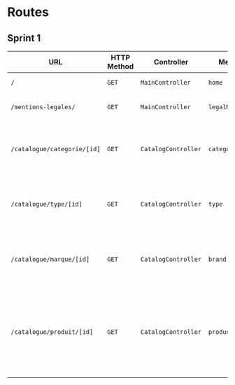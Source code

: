 # Routes

## Sprint 1

| URL | HTTP Method | Controller | Method | Title | Content | Comment |
|--|--|--|--|--|--|--|
| `/` | `GET` | `MainController` | `home` | Dans les shoe | 5 categories | - |
| `/mentions-legales/` | `GET` | `MainController` | `legalMentions` | Mentions légales | Legal mentions content | - |
| `/catalogue/categorie/[id]` | `GET` | `CatalogController` | `category` | Category name | Category name and all products from this category | `id` stands for category id |
| `/catalogue/type/[id]` | `GET` | `CatalogController` | `type` | Type name | Type name and all products from this type | `id` stands for type id |
| `/catalogue/marque/[id]` | `GET` | `CatalogController` | `brand` | Brand name | Brand name and all products from this brand | `id` stands for brand id |
| `/catalogue/produit/[id]` | `GET` | `CatalogController` | `product` | Product name | Product name and all other product details (price, picture, rate, category, brand) | `id` stands for product id |
